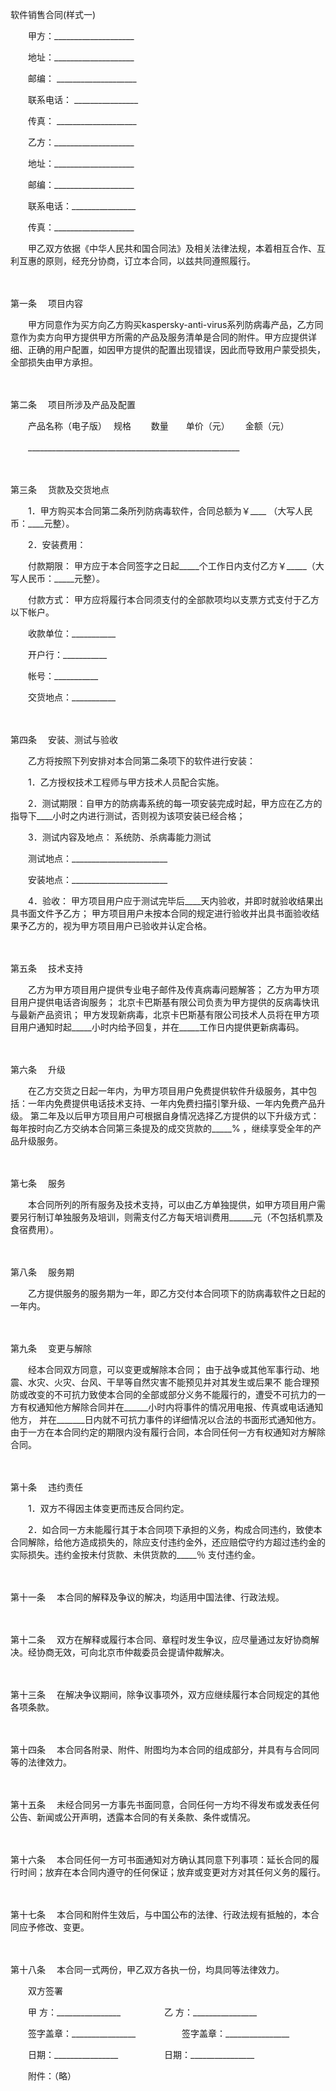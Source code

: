 



软件销售合同(样式一)



 

　　甲方：____________________

　　地址：____________________

　　邮编： ____________________

　　联系电话： ________________

　　传真： ____________________　　

　　乙方：____________________

　　地址：____________________

　　邮编：____________________

　　联系电话：________________

　　传真：____________________　　

　　甲乙双方依据《中华人民共和国合同法》及相关法律法规，本着相互合作、互利互惠的原则，经充分协商，订立本合同，以兹共同遵照履行。

　　

第一条
　项目内容　　

　　甲方同意作为买方向乙方购买kaspersky-anti-virus系列防病毒产品，乙方同意作为卖方向甲方提供甲方所需的产品及服务清单是合同的附件。甲方应提供详细、正确的用户配置，如因甲方提供的配置出现错误，因此而导致用户蒙受损失，全部损失由甲方承担。 

　　

第二条
　项目所涉及产品及配置　　

　　产品名称（电子版）　 规格　　 数量　　单价（元）　　 金额（元） 　　

　　_____________________________________________________

　　

第三条
　货款及交货地点　　

　　1．甲方购买本合同第二条所列防病毒软件，合同总额为￥____ （大写人民币：____元整）。　　

　　2．安装费用：　　

　　付款期限： 甲方应于本合同签字之日起_____个工作日内支付乙方￥_____（大写人民币：_____元整）。

　　付款方式： 甲方应将履行本合同须支付的全部款项均以支票方式支付于乙方以下帐户。

　　收款单位：___________

　　开户行：___________

　　帐号：___________

　　交货地点：___________

　　

第四条
　安装、测试与验收　　

　　乙方将按照下列安排对本合同第二条项下的软件进行安装：　　

　　1．乙方授权技术工程师与甲方技术人员配合实施。

　　2．测试期限：自甲方的防病毒系统的每一项安装完成时起，甲方应在乙方的指导下____小时之内进行测试，否则视为该项安装已经合格；

　　3．测试内容及地点： 系统防、杀病毒能力测试 

　　测试地点：________________________

　　安装地点：________________________

　　4．验收： 甲方项目用户应于测试完毕后____天内验收，并即时就验收结果出具书面文件予乙方； 甲方项目用户未按本合同的规定进行验收并出具书面验收结果予乙方的，视为甲方项目用户已验收并认定合格。

　　

第五条
　技术支持

　　乙方为甲方项目用户提供专业电子邮件及传真病毒问题解答； 乙方为甲方项目用户提供电话咨询服务； 北京卡巴斯基有限公司负责为甲方提供的反病毒快讯与最新产品资讯； 甲方发现新病毒，北京卡巴斯基有限公司技术人员将在甲方项目用户通知时起_____小时内给予回复，并在_____工作日内提供更新病毒码。

　　

第六条
　升级　　

　　在乙方交货之日起一年内，为甲方项目用户免费提供软件升级服务，其中包括：一年内免费提供电话技术支持、一年内免费扫描引擎升级、一年内免费产品升级。 第二年及以后甲方项目用户可根据自身情况选择乙方提供的以下升级方式：每年按时向乙方交纳本合同第三条提及的成交货款的_____% ，继续享受全年的产品升级服务。

　　

第七条
　服务　　

　　本合同所列的所有服务及技术支持，可以由乙方单独提供，如甲方项目用户需要另行制订单独服务及培训，则需支付乙方每天培训费用______元（不包括机票及食宿费用）。

　　

第八条
　服务期　　

　　乙方提供服务的服务期为一年，即乙方交付本合同项下的防病毒软件之日起的一年内。

　　

第九条
　变更与解除　　

　　经本合同双方同意，可以变更或解除本合同； 由于战争或其他军事行动、地震、水灾、火灾、台风、干旱等自然灾害不能预见并对其发生或后果不 能合理预防或改变的不可抗力致使本合同的全部或部分义务不能履行的，遭受不可抗力的一方有权通知他方解除合同并在______小时内将事件的情况用电报、传真或电话通知他方， 并在_______日内就不可抗力事件的详细情况以合法的书面形式通知他方。由于一方在本合同约定的期限内没有履行合同，本合同任何一方有权通知对方解除合同。

　　

第十条
　违约责任　　

　　1．双方不得因主体变更而违反合同约定。

　　2．如合同一方未能履行其于本合同项下承担的义务，构成合同违约，致使本合同解除，给他方造成损失的，除应支付违约金外，还应赔偿守约方超过违约金的实际损失。违约金按未付货款、未供货款的_____％ 支付违约金。

　　

第十一条
　本合同的解释及争议的解决，均适用中国法律、行政法规。

　　

第十二条
　双方在解释或履行本合同、章程时发生争议，应尽量通过友好协商解决。经协商无效，可向北京市仲裁委员会提请仲裁解决。

　　

第十三条
　在解决争议期间，除争议事项外，双方应继续履行本合同规定的其他各项条款。

　　

第十四条
　本合同各附录、附件、附图均为本合同的组成部分，并具有与合同同等的法律效力。

　　

第十五条
　未经合同另一方事先书面同意，合同任何一方均不得发布或发表任何公告、新闻或公开声明，透露本合同的有关条款、条件或情况。

　　

第十六条
　本合同任何一方可书面通知对方确认其同意下列事项：延长合同的履行时间；放弃在本合同内遵守的任何保证；放弃或变更对方对其任何义务的履行。

　　

第十七条
　本合同和附件生效后，与中国公布的法律、行政法规有抵触的，本合同应予修改、变更。

　　

第十八条
　本合同一式两份，甲乙双方各执一份，均具同等法律效力。　　

　　双方签署

　　甲 方：________________　　　　　乙 方：________________

　　签字盖章：________________　　　　　 签字盖章：________________

　　日期：________________　　　　　 日期：________________　　

　　附件：（略）